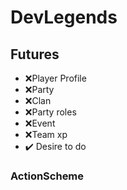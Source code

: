 ﻿# DevLegends
## Futures
- ❌Player Profile
- ❌Party
- ❌Clan
- ❌Party roles 
- ❌Event
- ❌Team xp
- ✔️ Desire to do
### ActionScheme
